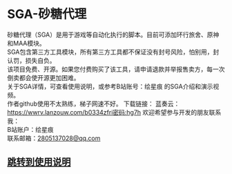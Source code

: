 # SGA-砂糖代理

砂糖代理（SGA）是用于游戏等自动化执行的脚本。目前可添加环行旅舍、原神和MAA模块。  
SGA包含第三方工具模块，所有第三方工具都不保证没有封号风险，怕别用，封认罚，损失自负。  
该项目免费、开源。如果您付费购买了该工具，请申请退款并举报售卖方，每一次倒卖都会使开源更加困难。  
关于SGA详情，可查看使用说明，或参考B站账号：绘星痕 的SGA介绍和演示视频。  
作者github使用不太熟练，梯子网速不好。
下载链接：
蓝奏云：https://wwrv.lanzouw.com/b0334zfri密码:hg7h
欢迎希望参与开发的朋友联系我：  
B站账户：绘星痕  
联系邮箱：2805137028@qq.com  

## [跳转到使用说明](./docs/readme.md)


